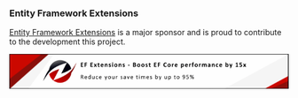 ### Entity Framework Extensions

[Entity Framework Extensions](https://entityframework-extensions.net/?utm_source=simoncropp&utm_medium=https://github.com/VerifyTests/Verify.TestableIO.System.IO.Abstractions) is a major sponsor and is proud to contribute to the development this project.

[![Entity Framework Extensions](https://raw.githubusercontent.com/VerifyTests/Verify.TestableIO.System.IO.Abstractions/refs/heads/main/docs/zzz.png)](https://entityframework-extensions.net/?utm_source=simoncropp&utm_medium=Verify.TestableIO.System.IO.Abstractions)